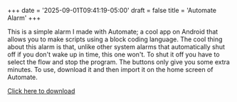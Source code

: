 +++
date = '2025-09-01T09:41:19-05:00'
draft = false
title = 'Automate Alarm'
+++



This is a simple alarm I made with Automate; a cool app on Android that allows you to make scripts using a block coding language. The cool thing about this alarm is that, unlike other system alarms that automatically shut off if you don't wake up in time, this one won't. To shut it off you have to select the flow and stop the program. The buttons only give you some extra minutes. To use, download it and then import it on the home screen of Automate.



<a href="static/Projects/Alarm.flo" download>Click here to download</a>

